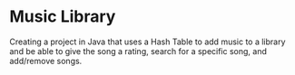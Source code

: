# Music Library
Creating a project in Java that uses a Hash Table to add music to a library and be able to give the song a rating, search for a specific song, and add/remove songs.
